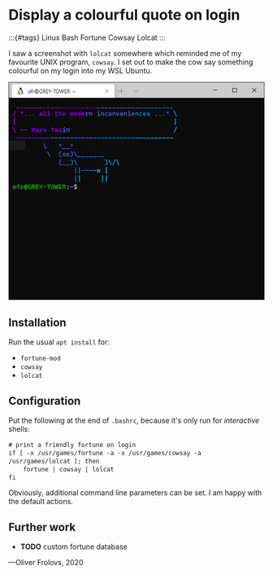 # Display a colourful quote on login

:::{#tags}
Linux Bash Fortune Cowsay Lolcat
:::

I saw a screenshot with `lolcat` somewhere which reminded me of my favourite UNIX program, `cowsay`. I set out to make the cow say something colourful on my login into my WSL Ubuntu.

![Figure 1: A screenshot of `bash` prompt displaying a colourful message.](images/linux-fortune-cowsay-lolcat-1.png)


## Installation

Run the usual `apt install` for:

* `fortune-mod`
* `cowsay`
* `lolcat`


## Configuration

Put the following at the end of `.bashrc`, because it's only run for *interactive* shells:

```Shell
# print a friendly fortune on login
if [ -x /usr/games/fortune -a -x /usr/games/cowsay -a /usr/games/lolcat ]; then
    fortune | cowsay | lolcat
fi
```

Obviously, additional command line parameters can be set. I am happy with the default actions.

## Further work

* **TODO** custom fortune database

&mdash;Oliver Frolovs, 2020